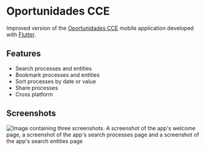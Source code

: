 
# Oportunidades CCE

Improved version of the [Oportunidades CCE](https://play.google.com/store/apps/details?id=co.gov.colombiacompra.oprtunidadescce) mobile application developed with [Flutter](https://flutter.dev).

## Features

- Search processes and entities
- Bookmark processes and entities
- Sort processes by date or value
- Share processes
- Cross platform

## Screenshots

<!-- https://play.tailwindcss.com/MGpF1PoA3m -->

![Image containing three screenshots. A screenshot of the app's welcome page, a screenshot of the app's search processes page and a screenshot of the app's search entities page](https://user-images.githubusercontent.com/32204060/143943751-4efde5f4-34f6-4b8e-a7fb-2b5b132bd54d.png)
